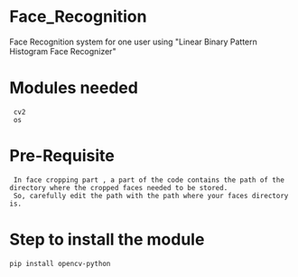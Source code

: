 # Face_Recognition 
Face Recognition system for one user using "Linear Binary Pattern Histogram Face Recognizer"
# Modules needed   
     cv2  
     os 
# Pre-Requisite
     In face cropping part , a part of the code contains the path of the directory where the cropped faces needed to be stored.
     So, carefully edit the path with the path where your faces directory is.
# Step to install the module
    pip install opencv-python    
     
   
  
 
 
 
